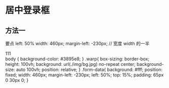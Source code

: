 # 居中登录框

## 方法一

要点 
left: 50%
width: 460px;
margin-left: -230px; // 宽度 width 的一半

<body>
  <div class="wrap">
    <div class="form-data pos">
      111
    </div>
</div>
</body>
body {
  background-color: #3895e8;
}
.warp{
  box-sizing: border-box;
  height: 100vh;
  background: url(./img/bg.jpg) no-repeat center;
  background-size: auto 100vh;
  position: relative;
}
.form-data{
  background: #fff;
  position: fixed;
  width: 460px;
  margin-left: -230px;
  left: 50%;
  top: 15%;
  padding: 65px 0 30px 0;
}

